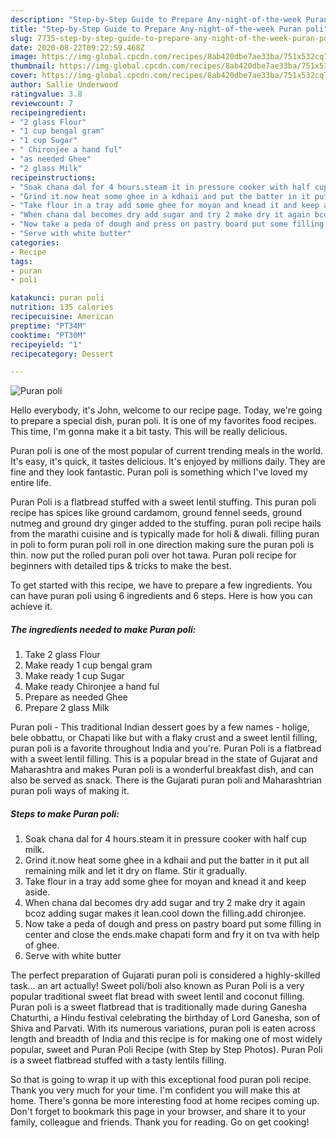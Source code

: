 ```yaml
---
description: "Step-by-Step Guide to Prepare Any-night-of-the-week Puran poli"
title: "Step-by-Step Guide to Prepare Any-night-of-the-week Puran poli"
slug: 7735-step-by-step-guide-to-prepare-any-night-of-the-week-puran-poli
date: 2020-08-22T09:22:59.468Z
image: https://img-global.cpcdn.com/recipes/8ab420dbe7ae33ba/751x532cq70/puran-poli-recipe-main-photo.jpg
thumbnail: https://img-global.cpcdn.com/recipes/8ab420dbe7ae33ba/751x532cq70/puran-poli-recipe-main-photo.jpg
cover: https://img-global.cpcdn.com/recipes/8ab420dbe7ae33ba/751x532cq70/puran-poli-recipe-main-photo.jpg
author: Sallie Underwood
ratingvalue: 3.8
reviewcount: 7
recipeingredient:
- "2 glass Flour"
- "1 cup bengal gram"
- "1 cup Sugar"
- " Chironjee a hand ful"
- "as needed Ghee"
- "2 glass Milk"
recipeinstructions:
- "Soak chana dal for 4 hours.steam it in pressure cooker with half cup milk."
- "Grind it.now heat some ghee in a kdhaii and put the batter in it put all remaining milk and let it dry on flame. Stir it gradually."
- "Take flour in a tray add some ghee for moyan and knead it and keep aside."
- "When chana dal becomes dry add sugar and try 2 make dry it again bcoz adding sugar makes it lean.cool down the filling.add chironjee."
- "Now take a peda of dough and press on pastry board put some filling in center and close the ends.make chapati form and fry it on tva with help of ghee."
- "Serve with white butter"
categories:
- Recipe
tags:
- puran
- poli

katakunci: puran poli 
nutrition: 135 calories
recipecuisine: American
preptime: "PT34M"
cooktime: "PT30M"
recipeyield: "1"
recipecategory: Dessert

---
```



![Puran poli](https://img-global.cpcdn.com/recipes/8ab420dbe7ae33ba/751x532cq70/puran-poli-recipe-main-photo.jpg)

Hello everybody, it's John, welcome to our recipe page. Today, we're going to prepare a special dish, puran poli. It is one of my favorites food recipes. This time, I'm gonna make it a bit tasty. This will be really delicious.

Puran poli is one of the most popular of current trending meals in the world. It's easy, it's quick, it tastes delicious. It's enjoyed by millions daily. They are fine and they look fantastic. Puran poli is something which I've loved my entire life.

Puran Poli is a flatbread stuffed with a sweet lentil stuffing. This puran poli recipe has spices like ground cardamom, ground fennel seeds, ground nutmeg and ground dry ginger added to the stuffing. puran poli recipe hails from the marathi cuisine and is typically made for holi &amp; diwali. filling puran in poli to form puran poli roll in one direction making sure the puran poli is thin. now put the rolled puran poli over hot tawa. Puran poli recipe for beginners with detailed tips &amp; tricks to make the best.


To get started with this recipe, we have to prepare a few ingredients. You can have puran poli using 6 ingredients and 6 steps. Here is how you can achieve it.

<!--inarticleads1-->

##### The ingredients needed to make Puran poli:

1. Take 2 glass Flour
1. Make ready 1 cup bengal gram
1. Make ready 1 cup Sugar
1. Make ready  Chironjee a hand ful
1. Prepare as needed Ghee
1. Prepare 2 glass Milk


Puran poli - This traditional Indian dessert goes by a few names - holige, bele obbattu, or Chapati like but with a flaky crust and a sweet lentil filling, puran poli is a favorite throughout India and you&#39;re. Puran Poli is a flatbread with a sweet lentil filling. This is a popular bread in the state of Gujarat and Maharashtra and makes Puran poli is a wonderful breakfast dish, and can also be served as snack. There is the Gujarati puran poli and Maharashtrian puran poli ways of making it. 

<!--inarticleads2-->

##### Steps to make Puran poli:

1. Soak chana dal for 4 hours.steam it in pressure cooker with half cup milk.
1. Grind it.now heat some ghee in a kdhaii and put the batter in it put all remaining milk and let it dry on flame. Stir it gradually.
1. Take flour in a tray add some ghee for moyan and knead it and keep aside.
1. When chana dal becomes dry add sugar and try 2 make dry it again bcoz adding sugar makes it lean.cool down the filling.add chironjee.
1. Now take a peda of dough and press on pastry board put some filling in center and close the ends.make chapati form and fry it on tva with help of ghee.
1. Serve with white butter


The perfect preparation of Gujarati puran poli is considered a highly-skilled task… an art actually! Sweet poli/boli also known as Puran Poli is a very popular traditional sweet flat bread with sweet lentil and coconut filling. Puran poli is a sweet flatbread that is traditionally made during Ganesha Chaturthi, a Hindu festival celebrating the birthday of Lord Ganesha, son of Shiva and Parvati. With its numerous variations, puran poli is eaten across length and breadth of India and this recipe is for making one of most widely popular, sweet and Puran Poli Recipe (with Step by Step Photos). Puran Poli is a sweet flatbread stuffed with a tasty lentils filling. 

So that is going to wrap it up with this exceptional food puran poli recipe. Thank you very much for your time. I'm confident you will make this at home. There's gonna be more interesting food at home recipes coming up. Don't forget to bookmark this page in your browser, and share it to your family, colleague and friends. Thank you for reading. Go on get cooking!
